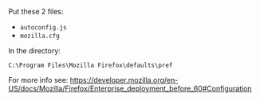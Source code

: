 Put these 2 files:
* `autoconfig.js`
* `mozilla.cfg`


In the directory:

    C:\Program Files\Mozilla Firefox\defaults\pref


For more info see: https://developer.mozilla.org/en-US/docs/Mozilla/Firefox/Enterprise_deployment_before_60#Configuration
